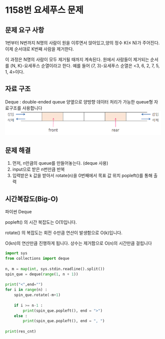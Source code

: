 # **1158번 요세푸스 문제**

## **문제 요구 사항**
1번부터 N번까지 N명의 사람이 원을 이루면서 앉아있고,양의 정수 K(≤ N)가 주어진다. 이제 순서대로 K번째 사람을 제거한다.

이 과정은 N명의 사람이 모두 제거될 때까지 계속된다. 원에서 사람들이 제거되는 순서를 (N, K)-요세푸스 순열이라고 한다. 예를 들어 (7, 3)-요세푸스 순열은 <3, 6, 2, 7, 5, 1, 4>이다.

## **자료 구조**
Deque : double-ended queue 양옆으로 양방향 데이터 처리가 가능한 queue형 자료구조를 사용합니다
![Alt deque](/img/1021/deque.png)

## **문제 해결**
1. 먼저, n만큼의 queue를 만들어놓는다. (deque 사용)
2. input으로 받은 n번만큼 반복
3. 입력받은 k 값을 받아서 rotate(n)을 0번째에서 목표 값 위치 popleft()를 통해 출력


## **시간복잡도(Big-O)**
파이썬 Deque

popleft() 의 시간 복잡도는 O(1)입니다.

rotate() 의 복잡도는 회전 수만큼 연산이 발생함으로 O(k)입니다.

O(kn)의 연산만큼 진행하게 됩니다. 상수는 제거함으로 O(n)의 시간만큼 걸립니다
```python
import sys
from collections import deque

n, m = map(int, sys.stdin.readline().split())
spin_que = deque(range(1, n + 1))

print("<",end="")
for i in range(n) :
    spin_que.rotate(-m+1)

    if i >= n-1 :   
        print(spin_que.popleft(), end = ">")
    else :
        print(spin_que.popleft(), end = ", ")

print(res_cnt)
```